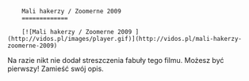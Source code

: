 
        Mali hakerzy / Zoomerne 2009 
        =============
        
        [![Mali hakerzy / Zoomerne 2009 ](http://vidos.pl/images/player.gif)](http://vidos.pl/mali-hakerzy-zoomerne-2009)
        
        
 Na razie nikt nie dodał streszczenia fabuły tego filmu. Możesz być pierwszy! Zamieść swój opis.
    